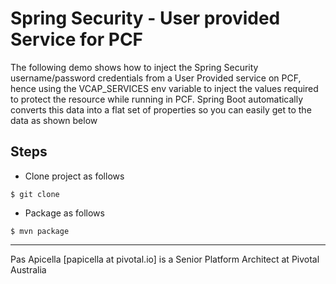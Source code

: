 <h1>Spring Security - User provided Service for PCF </h1>

The following demo shows how to inject the Spring Security username/password credentials from a User Provided service on PCF,
hence using the VCAP_SERVICES env variable to inject the values required to protect the resource while running in PCF. Spring 
Boot automatically converts this data into a flat set of properties so you can easily get to the data as shown below

<h2>Steps</h2>

- Clone project as follows

```
$ git clone 
```

- Package as follows

```
$ mvn package
```
<hr />
Pas Apicella [papicella at pivotal.io] is a Senior Platform Architect at Pivotal Australia 